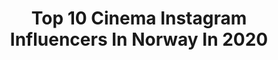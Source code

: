 ---
title: Top 10 Cinema Instagram Influencers In Norway In 2020
description: >-
  Find top cinema Instagram influencers in Norway in 2020. Most popular hashtags: #norway #nature #oslo.
platform: Instagram
hits: 15
text_top: Discover the top-rated Instagram influencers on inBeat.
text_bottom: Our platform holds 15 Instagram influencers like this in Norway for you to connect with.
profiles:
  - username: "kimsorens1"
    fullname: >-
      Kim Sørensen | TravelPhoto
    bio: >-
      📸Photo- & Cinematographer 🏕@reisegutta Co-Founder 🏝@reisefilm Photo- & Cinematographer 🎥 Check out my YouTube channel 👇🏼 📍Oslo, Norway 🇳🇴
    location: "Norway"
    followers: 57039
    engagement: 158
    commentsToLikes: 0.050343
    id: ck5zrk8pbwql80i14aof1nc9l
    verified: false
    hashtags: "#lofoten, #utno, #mittnorge, #liveterbestute"
  - username: "matiasmyklebust"
    fullname: >-
      MATIAS MYKLEBUST
    bio: >-
      Cinematographer | Director 🇳🇴
    location: "Norway"
    followers: 9865
    engagement: 728
    commentsToLikes: 0.015069
    id: ck0w3wu3pvowb0i198mv5nsys
    verified: false
    hashtags: ""
  - username: "grymolvaerhivju"
    fullname: >-
      Gry Molvær Hivju
    bio: >-
      Director of documentaries, topic science and art. Awardwinning TV-host. Artist. Photo and drawing. On instagram; photo with Iphone and for fun!
    location: "Norway"
    followers: 35017
    engagement: 400
    commentsToLikes: 0.019622
    id: ck134wiq2yj750i199do7jjd9
    verified: false
    hashtags: "#losangeles, #premierenight, #norwegianbroadcastingcorporation, #olebrude"
  - username: "engwind"
    fullname: >-
      Øyvind Engevik
    bio: >-
      🌍NORWAY 🖥CG ARTIST 📷PHOTOGRAPHER Copyright © 2020 ENGWIND. All rights reserved. 📸 @engwind_photo
    location: "Norway"
    followers: 20364
    engagement: 469
    commentsToLikes: 0.069424
    id: ck8t0bsm9rj7q0j782xg40h1j
    verified: false
    hashtags: "#launchdsigns, #technology, #future, #galaxy"
  - username: "andre_larsen"
    fullname: >-
      🪐ANDRÉxLARSEN
    bio: >-
      Professional FPV Drone Pilot 📍Based in Dubai🇦🇪
    location: "Norway"
    followers: 31275
    engagement: 1059
    commentsToLikes: 0.037712
    id: ck55pn1pmax6q0i1149176t5h
    verified: false
    hashtags: "#teamblacksheep, #bestofnorway, #mynorway, #ifyouhigh"
  - username: "hugo.visuals"
    fullname: >-
      HUGØ CHENG | Videographer
    bio: >-
      𝐈 𝐥𝐢𝐤𝐞 𝐭𝐨 𝐫𝐞𝐜𝐫𝐞𝐚𝐭𝐞 𝐦𝐨𝐦𝐞𝐧𝐭𝐬 📍 Videographer based in Hong Kong 🇭🇰 📧 Enquiry: hugocheng6565@gmail.com 🌿 Essential Flow SFX: FAR EAST EDITION 👇🏽
    location: "Norway"
    followers: 14435
    engagement: 966
    commentsToLikes: 0.064122
    id: ck0w60sar6d3y0i19aem0jwea
    verified: false
    hashtags: "#skysupply, #naturegramy, #travelstoriesph, #topdestinationsph"
  - username: "corgilouie"
    fullname: >-
      Louie & Figo
    bio: >-
      »hiking corgis »welsh corgi pembroke »gear from @nonstopdogwear »part of team @vomhund and @revolutionrace #hikingcorgi
    location: "Norway"
    followers: 42415
    engagement: 468
    commentsToLikes: 0.011054
    id: ck13ckuqa0utq0i19ygfwbbng
    verified: false
    hashtags: "#corgimoments, #adventure, #nature, #corgistagram"
  - username: "nazquick"
    fullname: >-
      Nasir Sirikhan
    bio: >-
      Co-Founder of @thequickstyle & @quickstylestudio
    location: "Norway"
    followers: 29953
    engagement: 293
    commentsToLikes: 0.027171
    id: ck5c4u3ja23wh0i115kejjzgw
    verified: false
    hashtags: "#industrialdesign, #cinema4d, #conseptdesign, #formless"
  - username: "sigurd.vedal"
    fullname: >-
      S i g u r d    V e d a l
    bio: >-
      🎯 Help 10M Achieve Happiness, Wealth & Love 🧠 Life, Business & Relationship Coach 🌎 Serial Entrepreneur (€ 8 fig/yr) 💰 Investor 🔥 Motivational Speaker
    location: "Norway"
    followers: 1058207
    engagement: 96
    commentsToLikes: 0.050276
    id: ck0vw3qgwrys00i197kombffa
    verified: true
    hashtags: "#growthquotes, #keytosuccess, #quotesdailylife, #motivationalquotesoftheday"
  - username: "krista_kosonen"
    fullname: >-
      Krista Kosonen
    bio: >-
      Actress
    location: "Norway"
    followers: 40048
    engagement: 551
    commentsToLikes: 0.013111
    id: ck0u95bq392s20i19ofpif110
    verified: false
    hashtags: "#beforeigners, #koirateiva, #hbobeef, #dogsdontwearpants"
---